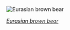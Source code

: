 
![Eurasian brown bear](https://upload.wikimedia.org/wikipedia/commons/thumb/9/94/Eurasian_brown_bear_%28Ursus_arctos_arctos%29_female_1.jpg/825px-Eurasian_brown_bear_%28Ursus_arctos_arctos%29_female_1.jpg)

*[Eurasian brown bear](https://wikipedia.org/wiki/File:Eurasian_brown_bear_(Ursus_arctos_arctos)_female_1.jpg)*
